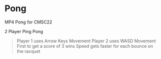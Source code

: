 # Pong
MP4 Pong for CMSC22

2 Player Ping Pong
>Player 1 uses Arrow Keys Movement
Player 2 uses WASD Movement
First to get a score of 3 wins
Speed gets faster for each bounce on the racquet
